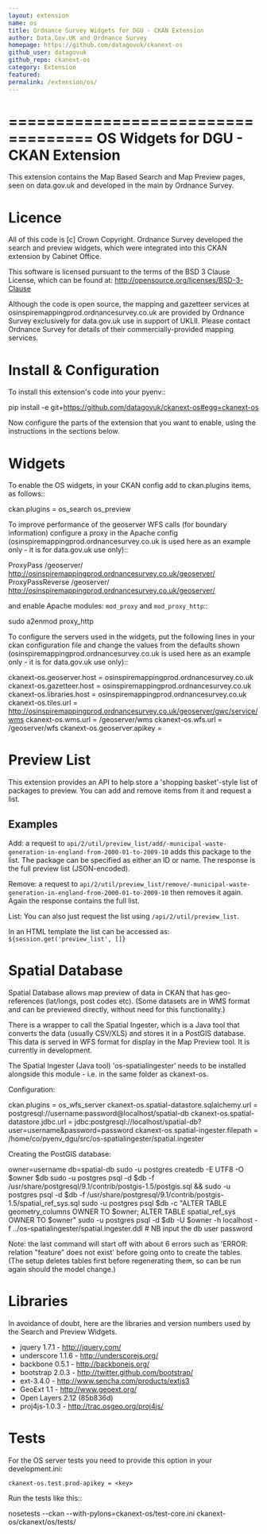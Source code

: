 ```yaml
---
layout: extension
name: os
title: Ordnance Survey Widgets for DGU - CKAN Extension
author: Data.Gov.UK and Ordnance Survey
homepage: https://github.com/datagovuk/ckanext-os
github_user: datagovuk
github_repo: ckanext-os
category: Extension
featured: 
permalink: /extension/os/
---
```



===================================
OS Widgets for DGU - CKAN Extension
===================================

This extension contains the Map Based Search and Map Preview pages, seen on data.gov.uk and developed in the main by Ordnance Survey.

Licence
=======

All of this code is [c] Crown Copyright. Ordnance Survey developed the search and preview widgets, which were integrated into this CKAN extension by Cabinet Office.

This software is licensed pursuant to the terms of the BSD 3 Clause License, which can be found at: http://opensource.org/licenses/BSD-3-Clause

Although the code is open source, the mapping and gazetteer services at osinspiremappingprod.ordnancesurvey.co.uk are provided by Ordnance Survey exclusively for data.gov.uk use in support of UKLII. Please contact Ordnance Survey for details of their commercially-provided mapping services.


Install & Configuration
=======================

To install this extension's code into your pyenv::

 pip install -e git+https://github.com/datagovuk/ckanext-os#egg=ckanext-os

Now configure the parts of the extension that you want to enable, using the instructions in the sections below.

Widgets
=======

To enable the OS widgets, in your CKAN config add to ckan.plugins items, as follows::

 ckan.plugins = os_search os_preview

To improve performance of the geoserver WFS calls (for boundary information) configure a proxy in the Apache config (osinspiremappingprod.ordnancesurvey.co.uk is used here as an example only - it is for data.gov.uk use only)::
 
 ProxyPass /geoserver/ http://osinspiremappingprod.ordnancesurvey.co.uk/geoserver/
 ProxyPassReverse /geoserver/ http://osinspiremappingprod.ordnancesurvey.co.uk/geoserver/

and enable Apache modules: ``mod_proxy`` and ``mod_proxy_http``::

 sudo a2enmod proxy_http

To configure the servers used in the widgets, put the following lines in your ckan configuration file and change the values from the defaults shown (osinspiremappingprod.ordnancesurvey.co.uk is used here as an example only - it is for data.gov.uk use only)::

 ckanext-os.geoserver.host = osinspiremappingprod.ordnancesurvey.co.uk
 ckanext-os.gazetteer.host = osinspiremappingprod.ordnancesurvey.co.uk
 ckanext-os.libraries.host = osinspiremappingprod.ordnancesurvey.co.uk
 ckanext-os.tiles.url = http://osinspiremappingprod.ordnancesurvey.co.uk/geoserver/gwc/service/wms
 ckanext-os.wms.url = /geoserver/wms
 ckanext-os.wfs.url = /geoserver/wfs
 ckanext-os.geoserver.apikey = 

Preview List
============

This extension provides an API to help store a 'shopping basket'-style list of packages to preview. You can add and remove items from it and request a list.

Examples
--------

Add: a request to ``api/2/util/preview_list/add/-municipal-waste-generation-in-england-from-2000-01-to-2009-10`` adds this package to the list. The package can be specified as either an ID or name. The response is the full preview list (JSON-encoded).

Remove: a request to ``api/2/util/preview_list/remove/-municipal-waste-generation-in-england-from-2000-01-to-2009-10`` then removes it again. Again the response contains the full list.

List: You can also just request the list using ``/api/2/util/preview_list``.

In an HTML template the list can be accessed as: ``${session.get('preview_list', []}``

Spatial Database
================

Spatial Database allows map preview of data in CKAN that has geo-references (lat/longs, post codes etc). (Some datasets are in WMS format and can be previewed directly, without need for this functionality.)

There is a wrapper to call the Spatial Ingester, which is a Java tool that converts the data (usually CSV/XLS) and stores it in a PostGIS database. This data is served in WFS format for display in the Map Preview tool. It is currently in development.

The Spatial Ingester (Java tool) 'os-spatialingester' needs to be installed alongside this module - i.e. in the same folder as ckanext-os.

Configuration:

  ckan.plugins = os_wfs_server
  ckanext-os.spatial-datastore.sqlalchemy.url = postgresql://username:password@localhost/spatial-db
  ckanext-os.spatial-datastore.jdbc.url = jdbc:postgresql://localhost/spatial-db?user=username&password=password
  ckanext-os.spatial-ingester.filepath = /home/co/pyenv_dgu/src/os-spatialingester/spatial.ingester

Creating the PostGIS database:

  owner=username
  db=spatial-db
  sudo -u postgres createdb -E UTF8 -O $owner $db
  sudo -u postgres psql -d $db -f /usr/share/postgresql/9.1/contrib/postgis-1.5/postgis.sql && sudo -u postgres psql -d $db -f /usr/share/postgresql/9.1/contrib/postgis-1.5/spatial_ref_sys.sql
  sudo -u postgres psql $db -c "ALTER TABLE geometry_columns OWNER TO $owner; ALTER TABLE spatial_ref_sys OWNER TO $owner"
  sudo -u postgres psql -d $db -U $owner -h localhost -f ../os-spatialingester/spatial.ingester.ddl # NB input the db user password

Note: the last command will start off with about 6 errors such as 'ERROR:  relation "feature" does not exist' before going onto to create the tables. (The setup deletes tables first before regenerating them, so can be run again should the model change.)

Libraries
=========

In avoidance of doubt, here are the libraries and version numbers used by the Search and Preview Widgets.

* jquery 1.7.1 - http://jquery.com/
* underscore 1.1.6 - http://underscorejs.org/
* backbone 0.5.1 - http://backbonejs.org/
* bootstrap 2.0.3 - http://twitter.github.com/bootstrap/
* ext-3.4.0 - http://www.sencha.com/products/extjs3
* GeoExt 1.1 - http://www.geoext.org/
* Open Layers 2.12 (85b836d)
* proj4js-1.0.3 - http://trac.osgeo.org/proj4js/ 

Tests
=====

For the OS server tests you need to provide this option in your development.ini:

    ckanext-os.test.prod-apikey = <key>

Run the tests like this::

 nosetests --ckan --with-pylons=ckanext-os/test-core.ini ckanext-os/ckanext/os/tests/


